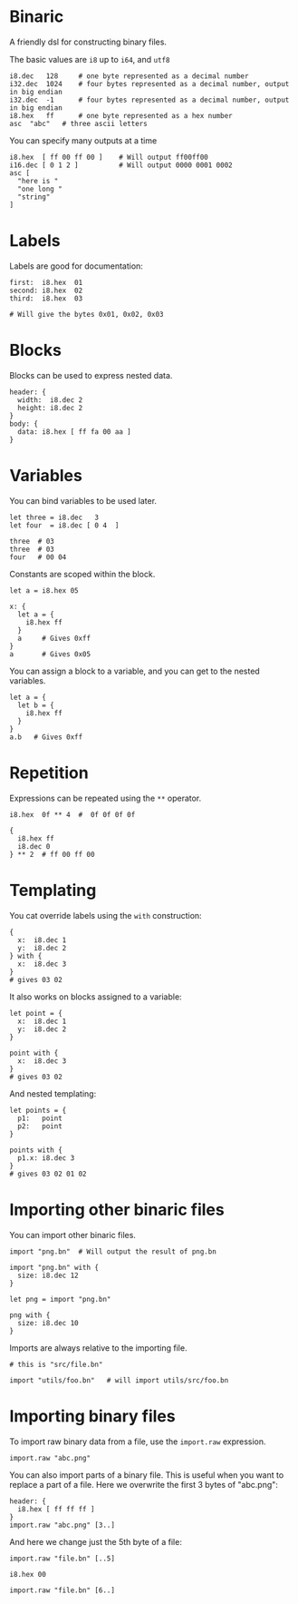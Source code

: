 # Binaric

A friendly dsl for constructing binary files.

The basic values are `i8` up to `i64`, and `utf8`

```
i8.dec   128     # one byte represented as a decimal number
i32.dec  1024    # four bytes represented as a decimal number, output in big endian
i32.dec  -1      # four bytes represented as a decimal number, output in big endian
i8.hex   ff      # one byte represented as a hex number
asc  "abc"   # three ascii letters
```

You can specify many outputs at a time

```
i8.hex  [ ff 00 ff 00 ]    # Will output ff00ff00
i16.dec [ 0 1 2 ]          # Will output 0000 0001 0002
asc [
  "here is "
  "one long "
  "string"
]
```

# Labels

Labels are good for documentation:

```
first:  i8.hex  01
second: i8.hex  02
third:  i8.hex  03

# Will give the bytes 0x01, 0x02, 0x03
```

# Blocks

Blocks can be used to express nested data.

```
header: {
  width:  i8.dec 2
  height: i8.dec 2
}
body: {
  data: i8.hex [ ff fa 00 aa ]
}
```

# Variables

You can bind variables to be used later.

```
let three = i8.dec   3
let four  = i8.dec [ 0 4  ]

three  # 03
three  # 03
four   # 00 04
```

Constants are scoped within the block.

```
let a = i8.hex 05

x: {
  let a = {
    i8.hex ff
  }
  a     # Gives 0xff
}
a       # Gives 0x05
```

You can assign a block to a variable, and you can get to the nested variables.

```
let a = {
  let b = {
    i8.hex ff
  }
}
a.b   # Gives 0xff
```

# Repetition

Expressions can be repeated using the `**` operator.

```
i8.hex  0f ** 4  #  0f 0f 0f 0f

{
  i8.hex ff
  i8.dec 0
} ** 2  # ff 00 ff 00
```

# Templating

You cat override labels using the `with` construction:

```
{
  x:  i8.dec 1
  y:  i8.dec 2
} with {
  x:  i8.dec 3
}
# gives 03 02
```

It also works on blocks assigned to a variable:

```
let point = {
  x:  i8.dec 1
  y:  i8.dec 2
}

point with {
  x:  i8.dec 3
}
# gives 03 02
```

And nested templating:

```
let points = {
  p1:   point
  p2:   point
}

points with {
  p1.x: i8.dec 3
}
# gives 03 02 01 02
```

# Importing other binaric files

You can import other binaric files.

```
import "png.bn"  # Will output the result of png.bn

import "png.bn" with {
  size: i8.dec 12
}

let png = import "png.bn"

png with {
  size: i8.dec 10
}

```

Imports are always relative to the importing file.

```
# this is "src/file.bn"

import "utils/foo.bn"   # will import utils/src/foo.bn
```

# Importing binary files

To import raw binary data from a file, use the `import.raw` expression.

```
import.raw "abc.png"
```

You can also import parts of a binary file. This is useful when you want to replace a part of a file. Here we overwrite the first 3 bytes of "abc.png":

```
header: {
  i8.hex [ ff ff ff ]
}
import.raw "abc.png" [3..]
```

And here we change just the 5th byte of a file:

```
import.raw "file.bn" [..5]

i8.hex 00

import.raw "file.bn" [6..]
```
